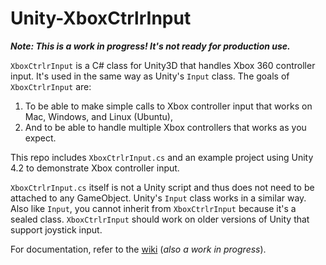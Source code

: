 Unity-XboxCtrlrInput
====================

__*Note: This is a work in progress! It's not ready for production use.*__

`XboxCtrlrInput` is a C# class for Unity3D that handles Xbox 360 controller input. It's used in the same way as Unity's `Input` class. The goals of `XboxCtrlrInput` are:

1.   To be able to make simple calls to Xbox controller input that works on Mac, Windows, and Linux (Ubuntu),
2.   And to be able to handle multiple Xbox controllers that works as you expect.

This repo includes `XboxCtrlrInput.cs` and an example project using Unity 4.2 to demonstrate Xbox controller input. 

`XboxCtrlrInput.cs` itself is not a Unity script and thus does not need to be attached to any GameObject. Unity's `Input` class works in a similar way. Also like `Input`, you cannot inherit from `XboxCtrlrInput` because it's a sealed class. `XboxCtrlrInput` should work on older versions of Unity that support joystick input.

For documentation, refer to the [wiki](https://github.com/JISyed/Unity-XboxCtrlrInput/wiki "XboxCtrlrInput Wiki") (*also a work in progress*).
